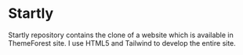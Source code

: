 # Startly
Startly repository contains the clone of a website which is available in ThemeForest site. I use HTML5 and Tailwind to develop the entire site.
